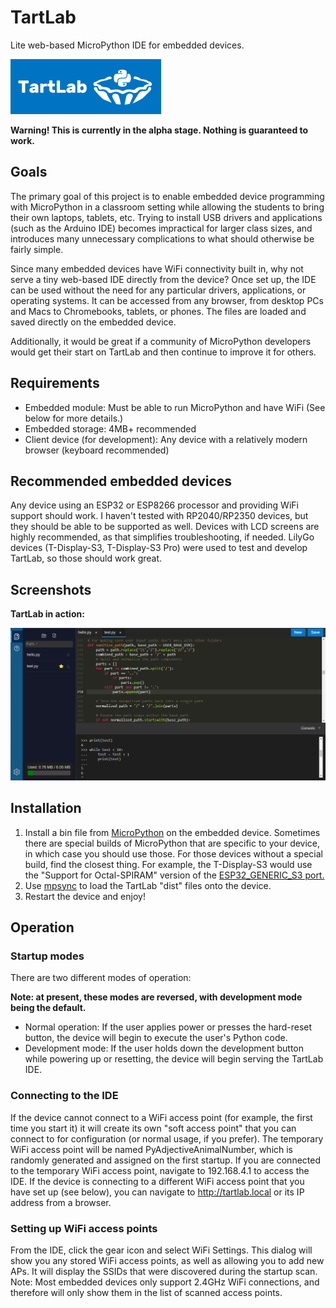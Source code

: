 # TartLab
Lite web-based MicroPython IDE for embedded devices.

![Logo](images/TartLabLogoHoriz_bluebg.png)

**Warning! This is currently in the alpha stage.  Nothing is guaranteed to work.**

## Goals
The primary goal of this project is to enable embedded device programming with MicroPython in a classroom setting while allowing the students to bring their own laptops, tablets, etc.  Trying to install USB drivers and applications (such as the Arduino IDE) becomes impractical for larger class sizes, and introduces many unnecessary complications to what should otherwise be fairly simple.

Since many embedded devices have WiFi connectivity built in, why not serve a tiny web-based IDE directly from the device?  Once set up, the IDE can be used without the need for any particular drivers, applications, or operating systems.  It can be accessed from any browser, from desktop PCs and Macs to Chromebooks, tablets, or phones.  The files are loaded and saved directly on the embedded device.

Additionally, it would be great if a community of MicroPython developers would get their start on TartLab and then continue to improve it for others.

## Requirements
 * Embedded module: Must be able to run MicroPython and have WiFi  (See below for more details.)
 * Embedded storage: 4MB+ recommended
 * Client device (for development): Any device with a relatively modern browser (keyboard recommended)

## Recommended embedded devices
Any device using an ESP32 or ESP8266 processor and providing WiFi support should work.  I haven't tested with RP2040/RP2350 devices, but they should be able to be supported as well.  Devices with LCD screens are highly recommended, as that simplifies troubleshooting, if needed.
LilyGo devices (T-Display-S3, T-Display-S3 Pro) were used to test and develop TartLab, so those should work great.

## Screenshots
**TartLab in action:**

![TartLab in action](images/screenshots/TartLab_ss2.png)

## Installation
 1. Install a bin file from [MicroPython](https://micropython.org/) on the embedded device.  Sometimes there are special builds of MicroPython that are specific to your device, in which case you should use those.  For those devices without a special build, find the closest thing.  For example, the T-Display-S3 would use the "Support for Octal-SPIRAM" version of the [ESP32_GENERIC_S3 port.](https://www.micropython.org/download/ESP32_GENERIC_S3/)
 2. Use [mpsync](https://github.com/tdhoward/mpsync) to load the TartLab "dist" files onto the device.
 3. Restart the device and enjoy!

## Operation
### Startup modes
There are two different modes of operation:

**Note: at present, these modes are reversed, with development mode being the default.**
 * Normal operation:  If the user applies power or presses the hard-reset button, the device will begin to execute the user's Python code.
 * Development mode:  If the user holds down the development button while powering up or resetting, the device will begin serving the TartLab IDE.

### Connecting to the IDE
If the device cannot connect to a WiFi access point (for example, the first time you start it) it will create its own "soft access point" that you can connect to for configuration (or normal usage, if you prefer).  The temporary WiFi access point will be named PyAdjectiveAnimalNumber, which is randomly generated and assigned on the first startup.  If you are connected to the temporary WiFi access point, navigate to 192.168.4.1 to access the IDE.  If the device is connecting to a different WiFi access point that you have set up (see below), you can navigate to http://tartlab.local or its IP address from a browser.

### Setting up WiFi access points
From the IDE, click the gear icon and select WiFi Settings.  This dialog will show you any stored WiFi access points, as well as allowing you to add new APs.  It will display the SSIDs that were discovered during the startup scan.  Note: Most embedded devices only support 2.4GHz WiFi connections, and therefore will only show them in the list of scanned access points.

